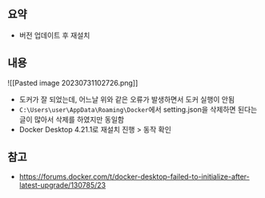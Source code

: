 ## 요약
- 버전 업데이트 후 재설치
## 내용
![[Pasted image 20230731102726.png]]
- 도커가 잘 되었는데, 어느날 위와 같은 오류가 발생하면서 도커 실행이 안됨
- `C:\Users\user\AppData\Roaming\Docker`에서 setting.json을 삭제하면 된다는 글이 많아서 삭제를 하였지만 동일함 
- Docker Desktop 4.21.1로 재설치 진행 > 동작 확인
## 참고
- https://forums.docker.com/t/docker-desktop-failed-to-initialize-after-latest-upgrade/130785/23
